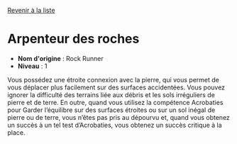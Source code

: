 [Revenir à la liste](..)

# Arpenteur des roches

 * **Nom d'origine** : Rock Runner
 * **Niveau** : 1


<p>Vous possédez une étroite connexion avec la pierre, qui vous permet de vous déplacer plus facilement sur des surfaces accidentées. Vous pouvez ignorer la difficulté des terrains liée aux débris et les sols irréguliers de pierre et de terre. En outre, quand vous utilisez la compétence Acrobaties pour Garder l’équilibre sur des surfaces étroites ou sur un sol inégal de pierre ou de terre, vous n’êtes pas pris au dépourvu et, quand vous obtenez un succès à un tel test d’Acrobaties, vous obtenez un succès critique à la place.</p>